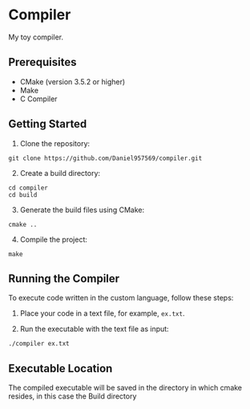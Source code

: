 # Compiler

My toy compiler.

## Prerequisites

- CMake (version 3.5.2 or higher)
- Make
- C Compiler 

## Getting Started

1. Clone the repository:

```shell
git clone https://github.com/Daniel957569/compiler.git
```

2. Create a build directory:

```shell
cd compiler
cd build
```

3. Generate the build files using CMake:

```shell
cmake ..
```

4. Compile the project:

```shell
make
```


## Running the Compiler

To execute code written in the custom language, follow these steps:

1. Place your code in a text file, for example, `ex.txt`.

2. Run the executable with the text file as input:

```shell
./compiler ex.txt
```


## Executable Location

The compiled executable will be saved in the directory in which cmake resides,
in this case the Build directory

